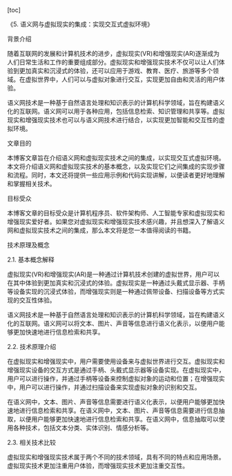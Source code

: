 
[toc]                    
                
                
《5. 语义网与虚拟现实的集成：实现交互式虚拟环境》

背景介绍

随着互联网的发展和计算机技术的进步，虚拟现实(VR)和增强现实(AR)逐渐成为人们日常生活和工作的重要组成部分。虚拟现实和增强现实技术不仅可以让人们体验到更加真实和沉浸式的体验，还可以应用于游戏、教育、医疗、旅游等多个领域。在虚拟世界中，人们可以与虚拟对象进行交互，实现更加自由和灵活的用户体验。

语义网技术是一种基于自然语言处理和知识表示的计算机科学领域，旨在构建语义化的互联网。语义网可以用于各种应用，包括信息检索、知识管理和共享等。虚拟现实和增强现实技术也可以与语义网技术进行结合，以实现更加智能和交互性的虚拟环境。

文章目的

本博客文章旨在介绍语义网和虚拟现实技术之间的集成，以实现交互式虚拟环境。本文将介绍语义网和虚拟现实技术的基本概念，以及实现它们之间集成的实现步骤和流程。同时，本文还将提供一些应用示例和代码实现讲解，以便读者更好地理解和掌握相关技术。

目标受众

本博客文章的目标受众是计算机程序员、软件架构师、人工智能专家和虚拟现实和增强现实爱好者。如果您对虚拟现实和增强现实技术感兴趣，并且想深入了解语义网和虚拟现实技术之间的集成，那么本文将是您一本值得阅读的书籍。

技术原理及概念

2.1. 基本概念解释

虚拟现实(VR)和增强现实(AR)是一种通过计算机技术创建的虚拟世界，用户可以在其中体验到更加真实和沉浸式的体验。虚拟现实是一种通过头戴式显示器、手柄等设备实现的沉浸式体验，而增强现实则是一种通过佩带设备、扫描设备等方式实现的交互性体验。

语义网技术是一种基于自然语言处理和知识表示的计算机科学领域，旨在构建语义化的互联网。语义网可以将文本、图片、声音等信息进行语义化表示，以便用户能够更加快速地进行信息检索和共享。

2.2. 技术原理介绍

在虚拟现实和增强现实中，用户需要使用设备来与虚拟世界进行交互。虚拟现实和增强现实设备的交互方式是通过手柄、头戴式显示器等设备实现。在虚拟现实中，用户可以进行操作，并通过手柄等设备来控制虚拟对象的运动和位置；在增强现实中，用户可以进行操作，并通过扫描设备来实现虚拟对象的识别和交互。

在语义网中，文本、图片、声音等信息需要进行语义化表示，以便用户能够更加快速地进行信息检索和共享。在语义网中，文本、图片、声音等信息需要进行信息抽取，以便用户能够更加快速地进行信息检索和共享。在语义网中，信息抽取可以使用各种技术，包括文本分类、实体识别、情感分析等。

2.3. 相关技术比较

虚拟现实和增强现实技术属于两个不同的技术领域，具有不同的特点和应用场景。虚拟现实技术更加注重用户体验，而增强现实技术更加注重交互性。

